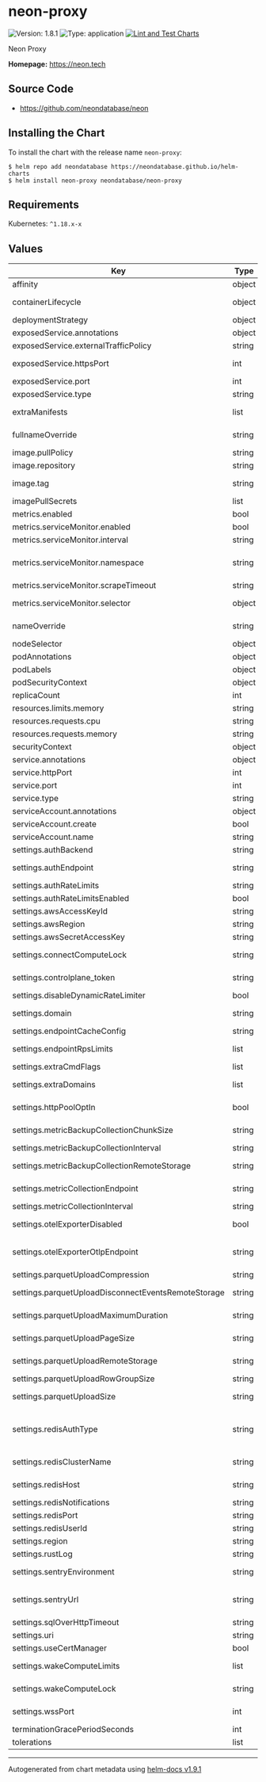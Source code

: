 # neon-proxy

![Version: 1.8.1](https://img.shields.io/badge/Version-1.8.1-informational?style=flat-square) ![Type: application](https://img.shields.io/badge/Type-application-informational?style=flat-square) [![Lint and Test Charts](https://github.com/neondatabase/helm-charts/actions/workflows/lint-test.yaml/badge.svg)](https://github.com/neondatabase/helm-charts/actions/workflows/lint-test.yaml)

Neon Proxy

**Homepage:** https://neon.tech

## Source Code

* <https://github.com/neondatabase/neon>

## Installing the Chart

To install the chart with the release name `neon-proxy`:

```console
$ helm repo add neondatabase https://neondatabase.github.io/helm-charts
$ helm install neon-proxy neondatabase/neon-proxy
```

## Requirements

Kubernetes: `^1.18.x-x`

## Values

| Key | Type | Default | Description |
|-----|------|---------|-------------|
| affinity | object | `{}` | Affinity for pod assignment |
| containerLifecycle | object | `{}` | container lifecycle hooks specification for neon-proxy container |
| deploymentStrategy | object | `{"type":"Recreate"}` | strategy override for deployment |
| exposedService.annotations | object | `{}` | Annotations to add to the exposed service |
| exposedService.externalTrafficPolicy | string | `"Cluster"` | externalTrafficPolicy (Cluster, Internal) |
| exposedService.httpsPort | int | `nil` | Exposed Service https port. If null, https server will not be exposed. |
| exposedService.port | int | `5432` | Exposed Service proxy port |
| exposedService.type | string | `"LoadBalancer"` | Exposed service type |
| extraManifests | list | `[]` | Additional manifests that are created with the chart |
| fullnameOverride | string | `""` | String to fully override neon-proxy.fullname template |
| image.pullPolicy | string | `"Always"` | image pull policy |
| image.repository | string | `"neondatabase/neon"` | Neondatabase image repository |
| image.tag | string | `"latest"` | Overrides the image tag whose default is the chart appVersion. |
| imagePullSecrets | list | `[]` | Specify docker-registry secret names as an array |
| metrics.enabled | bool | `false` | Enable prometheus metrcis autodiscovery |
| metrics.serviceMonitor.enabled | bool | `false` | Create ServiceMonitor resource |
| metrics.serviceMonitor.interval | string | `"10s"` | Interval in which prometheus scrapes |
| metrics.serviceMonitor.namespace | string | `""` | The namespace in which the ServiceMonitor will be created, if empty then Release.Namespace used |
| metrics.serviceMonitor.scrapeTimeout | string | `"10s"` | Scrape Timeout duration for prometheus |
| metrics.serviceMonitor.selector | object | `{}` | Additional labels to attach (used by Prometheus operator) |
| nameOverride | string | `""` | String to partially override neon-proxy.fullname template (will maintain the release name) |
| nodeSelector | object | `{}` | Node labels for pod assignment. |
| podAnnotations | object | `{}` | Annotations for neon-proxy pods |
| podLabels | object | `{}` | Additional labels for neon-proxy pods |
| podSecurityContext | object | `{}` | neon-proxy's pods Security Context |
| replicaCount | int | `1` |  |
| resources.limits.memory | string | `"32Gi"` |  |
| resources.requests.cpu | string | `"400m"` |  |
| resources.requests.memory | string | `"2Gi"` |  |
| securityContext | object | `{}` | neon-proxy's containers Security Context |
| service.annotations | object | `{}` | Annotations to add to the service |
| service.httpPort | int | `9090` | Http management port |
| service.port | int | `7000` | Service management port |
| service.type | string | `"ClusterIP"` | Service type |
| serviceAccount.annotations | object | `{}` | Annotations to add to the service account |
| serviceAccount.create | bool | `true` |  |
| serviceAccount.name | string | `""` |  |
| settings.authBackend | string | `"link"` | auth method used (console|link|postgres) |
| settings.authEndpoint | string | `""` | auth endpoint, e.g. "http://console.neon/authenticate_proxy_request/" |
| settings.authRateLimits | string | `nil` |  |
| settings.authRateLimitsEnabled | bool | `nil` | Whether to enable the authentication rate limiter |
| settings.awsAccessKeyId | string | `""` | (string) AWS Access Key ID |
| settings.awsRegion | string | `""` | (string) Aws region to retrieve credentials |
| settings.awsSecretAccessKey | string | `""` | (string) AWS Secret Access Key |
| settings.connectComputeLock | string | `""` | (string) Configures the locking of connect_compute per compute |
| settings.controlplane_token | string | `""` | (string) JWT token to pass to control plane management API |
| settings.disableDynamicRateLimiter | bool | `true` | (bool) Disable dynamic rate limiter |
| settings.domain | string | `""` | domain used in TLS cert for client postgres connections |
| settings.endpointCacheConfig | string | `""` | (string) Config for cache for all valid endpoints |
| settings.endpointRpsLimits | list | `[]` | (list) list of rate limiters for connection attempts over different time intervals |
| settings.extraCmdFlags | list | `[]` | (list) additional arguments to proxy binary |
| settings.extraDomains | list | `[]` | domains used in extra TLS certs for client postgres connections |
| settings.httpPoolOptIn | bool | `true` | (bool) Sets the SQL over HTTP Pool to opt-in-only mode if true. Set false to enable it always |
| settings.metricBackupCollectionChunkSize | string | `"4194304"` | (string) How large each chunk of the metric backup files should be in bytes |
| settings.metricBackupCollectionInterval | string | `"10m"` |  |
| settings.metricBackupCollectionRemoteStorage | string | `""` | (string) Storage location to upload the metric backup files to |
| settings.metricCollectionEndpoint | string | `""` | (url) endpoint used to send metrics to. If null, metrics will not be sent. |
| settings.metricCollectionInterval | string | `""` | (string) how often metrics should be sent. |
| settings.otelExporterDisabled | bool | `false` | Disables OpenTelemetry (will be converted into `OTEL_SDK_DISABLED` environment variable) |
| settings.otelExporterOtlpEndpoint | string | `""` | OpenTelemetry collector URL (will be converted into `OTEL_EXPORTER_OTLP_ENDPOINT` environment variable) |
| settings.parquetUploadCompression | string | `"uncompressed"` | (string) What level of compression to use |
| settings.parquetUploadDisconnectEventsRemoteStorage | string | `""` | (string) Storage location to upload the parquet files with disconnect events to. |
| settings.parquetUploadMaximumDuration | string | `"20m"` | (string) How long to wait before forcing a file upload |
| settings.parquetUploadPageSize | string | `"1048576"` | (string) How large each column page should be in bytes |
| settings.parquetUploadRemoteStorage | string | `""` | (string) Storage location to upload the parquet files to. |
| settings.parquetUploadRowGroupSize | string | `"8192"` | (string) How many rows to include in a row group |
| settings.parquetUploadSize | string | `"100000000"` | (string) How large the total parquet file should be in bytes |
| settings.redisAuthType | string | `"irsa"` | (string) What auth type to use for regional Redis client. "irsa" and "plain" are supported. "plain" means use URI from settings.redisNotifications. "irsa" means AWS IRSA. |
| settings.redisClusterName | string | `"regional-control-plane-redis"` | (string) Redis cluster name, used in aws elasticache |
| settings.redisHost | string | `""` | (string) Redis host for streaming connections (might be different from the notifications host) |
| settings.redisNotifications | string | `""` | (url) Configures redis client |
| settings.redisPort | string | `""` | (string) Redis port for streaming connections |
| settings.redisUserId | string | `"neon"` | (string) Redis user_id, used in aws elasticache |
| settings.region | string | `""` | (string) Region this proxy service is deployed into |
| settings.rustLog | string | `"INFO"` | Proxy log level |
| settings.sentryEnvironment | string | `"development"` | "development" or "production". It will be visible in sentry in order to filter issues |
| settings.sentryUrl | string | `""` | url (will be converted into `SENTRY_DSN` environment variable) used by sentry to collect error/panic events in neon-proxy |
| settings.sqlOverHttpTimeout | string | `"15s"` | (string) timeout for http connection requests |
| settings.uri | string | `""` |  |
| settings.useCertManager | bool | `true` |  |
| settings.wakeComputeLimits | list | `[]` | (list) list of rate limiters for wake_compute over different time intervals |
| settings.wakeComputeLock | string | `"permits=0"` | (string) Configures the locking of wake_compute per endpoint |
| settings.wssPort | int | `nil` | numeric port used for wss/https connections. If null, wss server will not be started |
| terminationGracePeriodSeconds | int | `30` | Deployment's terminationGracePeriodSeconds |
| tolerations | list | `[]` | Tolerations for pod assignment. |

----------------------------------------------
Autogenerated from chart metadata using [helm-docs v1.9.1](https://github.com/norwoodj/helm-docs/releases/v1.9.1)
